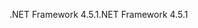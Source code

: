 <span data-ttu-id="7be30-101">.NET Framework 4.5.1</span><span class="sxs-lookup"><span data-stu-id="7be30-101">.NET Framework 4.5.1</span></span>